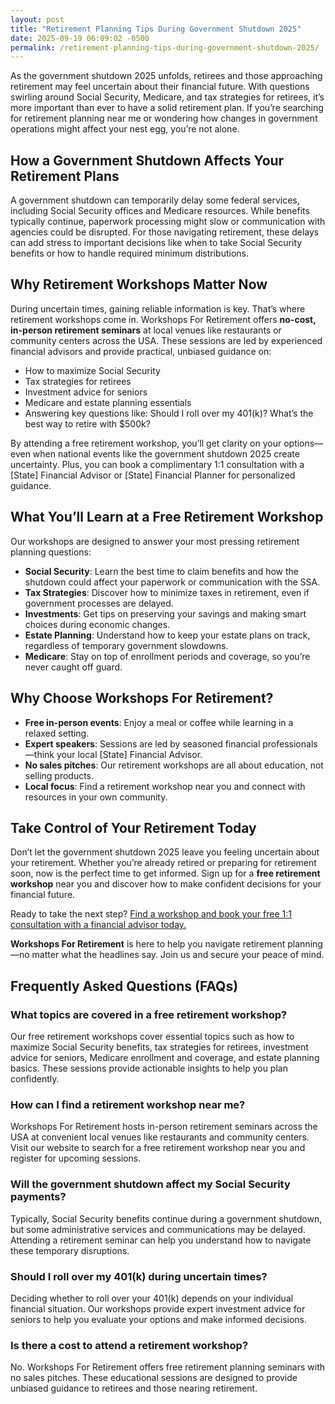 ```yaml
---
layout: post
title: "Retirement Planning Tips During Government Shutdown 2025"
date: 2025-09-19 06:09:02 -0500
permalink: /retirement-planning-tips-during-government-shutdown-2025/
---
```

As the government shutdown 2025 unfolds, retirees and those approaching retirement may feel uncertain about their financial future. With questions swirling around Social Security, Medicare, and tax strategies for retirees, it’s more important than ever to have a solid retirement plan. If you’re searching for retirement planning near me or wondering how changes in government operations might affect your nest egg, you’re not alone.

## How a Government Shutdown Affects Your Retirement Plans

A government shutdown can temporarily delay some federal services, including Social Security offices and Medicare resources. While benefits typically continue, paperwork processing might slow or communication with agencies could be disrupted. For those navigating retirement, these delays can add stress to important decisions like when to take Social Security benefits or how to handle required minimum distributions.

## Why Retirement Workshops Matter Now

During uncertain times, gaining reliable information is key. That’s where retirement workshops come in. Workshops For Retirement offers **no-cost, in-person retirement seminars** at local venues like restaurants or community centers across the USA. These sessions are led by experienced financial advisors and provide practical, unbiased guidance on:

- How to maximize Social Security  
- Tax strategies for retirees  
- Investment advice for seniors  
- Medicare and estate planning essentials  
- Answering key questions like: Should I roll over my 401(k)? What’s the best way to retire with $500k?

By attending a free retirement workshop, you’ll get clarity on your options—even when national events like the government shutdown 2025 create uncertainty. Plus, you can book a complimentary 1:1 consultation with a [State] Financial Advisor or [State] Financial Planner for personalized guidance.

## What You’ll Learn at a Free Retirement Workshop

Our workshops are designed to answer your most pressing retirement planning questions:

- **Social Security**: Learn the best time to claim benefits and how the shutdown could affect your paperwork or communication with the SSA.
- **Tax Strategies**: Discover how to minimize taxes in retirement, even if government processes are delayed.
- **Investments**: Get tips on preserving your savings and making smart choices during economic changes.
- **Estate Planning**: Understand how to keep your estate plans on track, regardless of temporary government slowdowns.
- **Medicare**: Stay on top of enrollment periods and coverage, so you’re never caught off guard.

## Why Choose Workshops For Retirement?

- **Free in-person events**: Enjoy a meal or coffee while learning in a relaxed setting.
- **Expert speakers**: Sessions are led by seasoned financial professionals—think your local [State] Financial Advisor.
- **No sales pitches**: Our retirement workshops are all about education, not selling products.
- **Local focus**: Find a retirement workshop near you and connect with resources in your own community.

## Take Control of Your Retirement Today

Don’t let the government shutdown 2025 leave you feeling uncertain about your retirement. Whether you’re already retired or preparing for retirement soon, now is the perfect time to get informed. Sign up for a **free retirement workshop** near you and discover how to make confident decisions for your financial future.

Ready to take the next step? [Find a workshop and book your free 1:1 consultation with a financial advisor today.](https://workshopsforretirement.com/)

**Workshops For Retirement** is here to help you navigate retirement planning—no matter what the headlines say. Join us and secure your peace of mind.

## Frequently Asked Questions (FAQs)

### What topics are covered in a free retirement workshop?

Our free retirement workshops cover essential topics such as how to maximize Social Security benefits, tax strategies for retirees, investment advice for seniors, Medicare enrollment and coverage, and estate planning basics. These sessions provide actionable insights to help you plan confidently.

### How can I find a retirement workshop near me?

Workshops For Retirement hosts in-person retirement seminars across the USA at convenient local venues like restaurants and community centers. Visit our website to search for a free retirement workshop near you and register for upcoming sessions.

### Will the government shutdown affect my Social Security payments?

Typically, Social Security benefits continue during a government shutdown, but some administrative services and communications may be delayed. Attending a retirement seminar can help you understand how to navigate these temporary disruptions.

### Should I roll over my 401(k) during uncertain times?

Deciding whether to roll over your 401(k) depends on your individual financial situation. Our workshops provide expert investment advice for seniors to help you evaluate your options and make informed decisions.

### Is there a cost to attend a retirement workshop?

No. Workshops For Retirement offers free retirement planning seminars with no sales pitches. These educational sessions are designed to provide unbiased guidance to retirees and those nearing retirement.

<script type="application/ld+json">
{
  "@context": "https://schema.org",
  "@type": "BlogPosting",
  "headline": "Retirement Planning Tips During Government Shutdown 2025",
  "description": "Learn how the government shutdown 2025 affects your retirement planning and why attending free retirement workshops can help you navigate Social Security, Medicare, tax strategies, and investment advice.",
  "author": {
    "@type": "Person",
    "name": "Workshops For Retirement"
  },
  "publisher": {
    "@type": "Person",
    "name": "Workshops For Retirement"
  },
  "mainEntityOfPage": {
    "@type": "WebPage",
    "@id": "https://workshopsforretirement.com/"
  },
  "datePublished": "2025-01-01",
  "articleSection": [
    "Retirement Planning",
    "Retirement Seminars",
    "Retirement Workshops",
    "Social Security",
    "Tax Strategies",
    "Medicare",
    "Estate Planning"
  ],
  "keywords": "Retirement planning, Retirement seminars, Retirement Workshops, Retirement planning near me, Free retirement workshop, How to maximize Social Security, Tax strategies for retirees, Financial advisor for retirement, Investment advice for seniors, Should I roll over my 401(k)?, Best way to retire with $500k, When to take Social Security benefits, Estate planning seminar, Medicare, Social Security, Estate Planning",
  "url": "https://workshopsforretirement.com/blog/retirement-planning-tips-during-government-shutdown-2025"
}
</script>

<script type="application/ld+json">
{
  "@context": "https://schema.org",
  "@type": "FAQPage",
  "mainEntity": [
    {
      "@type": "Question",
      "name": "What topics are covered in a free retirement workshop?",
      "acceptedAnswer": {
        "@type": "Answer",
        "text": "Our free retirement workshops cover essential topics such as how to maximize Social Security benefits, tax strategies for retirees, investment advice for seniors, Medicare enrollment and coverage, and estate planning basics. These sessions provide actionable insights to help you plan confidently."
      }
    },
    {
      "@type": "Question",
      "name": "How can I find a retirement workshop near me?",
      "acceptedAnswer": {
        "@type": "Answer",
        "text": "Workshops For Retirement hosts in-person retirement seminars across the USA at convenient local venues like restaurants and community centers. Visit our website to search for a free retirement workshop near you and register for upcoming sessions."
      }
    },
    {
      "@type": "Question",
      "name": "Will the government shutdown affect my Social Security payments?",
      "acceptedAnswer": {
        "@type": "Answer",
        "text": "Typically, Social Security benefits continue during a government shutdown, but some administrative services and communications may be delayed. Attending a retirement seminar can help you understand how to navigate these temporary disruptions."
      }
    },
    {
      "@type": "Question",
      "name": "Should I roll over my 401(k) during uncertain times?",
      "acceptedAnswer": {
        "@type": "Answer",
        "text": "Deciding whether to roll over your 401(k) depends on your individual financial situation. Our workshops provide expert investment advice for seniors to help you evaluate your options and make informed decisions."
      }
    },
    {
      "@type": "Question",
      "name": "Is there a cost to attend a retirement workshop?",
      "acceptedAnswer": {
        "@type": "Answer",
        "text": "No. Workshops For Retirement offers free retirement planning seminars with no sales pitches. These educational sessions are designed to provide unbiased guidance to retirees and those nearing retirement."
      }
    }
  ]
}
</script>